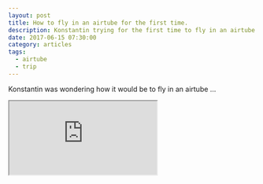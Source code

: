 ```yaml
---
layout: post
title: How to fly in an airtube for the first time.
description: Konstantin trying for the first time to fly in an airtube.
date: 2017-06-15 07:30:00
category: articles
tags:
  - airtube
  - trip
---
```

Konstantin was wondering how it would be to fly in an airtube ...

<div class="embed-responsive embed-responsive-16by9">
  <iframe class="embed-responsive-item" src="https://www.youtube.com/embed/NY4l2bnEt2s"></iframe>
</div>
